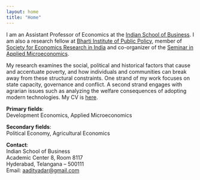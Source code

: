 ```yaml
---
layout: home
title: "Home"
---
```


I am an Assistant Professor of Economics at the [Indian School of Business](https://isb.edu). I am also a research fellow at [Bharti Institute of Public Policy](https://www.isb.edu/en/research-thought-leadership/research-centres-institutes/bharti-institute-of-public-policy.html), member of [Society for Economics Research in India](https://seri-india.org/) and co-organizer of the [Seminar in Applied Microeconomics](http://samvaad.info/). 

My research examines the social, political and historical factors that cause and accentuate poverty, and how individuals and communities can break away from these structural constraints. One strand of my work focuses on state capacity, governance and conflict. A second strand engages with agrarian issues such as analyzing the welfare consequences of adopting modern technologies. My CV is [here](/assets/dar_cv.pdf).

**Primary fields**:  
Development Economics, Applied Microeconomics

**Secondary fields**:  
Political Economy, Agricultural Economics

**Contact**:  
Indian School of Business  
Academic Center 8, Room 8117  
Hyderabad, Telangana – 500111  
Email: [aadityadar@gmail.com](mailto:aadityadar@gmail.com)